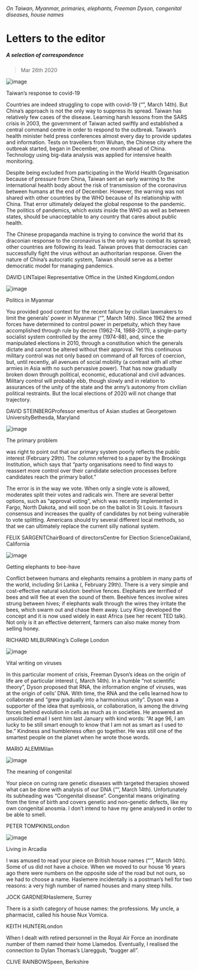 ###### On Taiwan, Myanmar, primaries, elephants, Freeman Dyson, congenital diseases, house names
# Letters to the editor 
##### A selection of correspondence 
> Mar 26th 2020 
![image](images/20200314_LDD001_0.jpg) 

Taiwan’s response to covid-19
Countries are indeed struggling to cope with covid-19 (“”, March 14th). But China’s approach is not the only way to suppress its spread. Taiwan has relatively few cases of the disease. Learning harsh lessons from the SARS crisis in 2003, the government of Taiwan acted swiftly and established a central command centre in order to respond to the outbreak. Taiwan’s health minister held press conferences almost every day to provide updates and information. Tests on travellers from Wuhan, the Chinese city where the outbreak started, began in December, one month ahead of China. Technology using big-data analysis was applied for intensive health monitoring.

Despite being excluded from participating in the World Health Organisation because of pressure from China, Taiwan sent an early warning to the international health body about the risk of transmission of the coronavirus between humans at the end of December. However, the warning was not shared with other countries by the WHO because of its relationship with China. That error ultimately delayed the global response to the pandemic. The politics of pandemics, which exists inside the WHO as well as between states, should be unacceptable to any country that cares about public health.
The Chinese propaganda machine is trying to convince the world that its draconian response to the coronavirus is the only way to combat its spread; other countries are following its lead. Taiwan proves that democracies can successfully fight the virus without an authoritarian response. Given the nature of China’s autocratic system, Taiwan should serve as a better democratic model for managing pandemics.
DAVID LINTaipei Representative Office in the United KingdomLondon
![image](images/20200314_ASP003.jpg) 

Politics in Myanmar
You provided good context for the recent failure by civilian lawmakers to limit the generals’ power in Myanmar (“”, March 14th). Since 1962 the armed forces have determined to control power in perpetuity, which they have accomplished through rule by decree (1962-74, 1988-2011), a single-party socialist system controlled by the army (1974-88), and, since the manipulated elections in 2010, through a constitution which the generals dictate and cannot be altered without their approval. Yet this continuous military control was not only based on command of all forces of coercion, but, until recently, all avenues of social mobility (a contrast with all other armies in Asia with no such pervasive power). That has now gradually broken down through political, economic, educational and civil advances. Military control will probably ebb, though slowly and in relation to assurances of the unity of the state and the army’s autonomy from civilian political restraints. But the local elections of 2020 will not change that trajectory.
DAVID STEINBERGProfessor emeritus of Asian studies at Georgetown UniversityBethesda, Maryland
![image](images/20200229_USD000.jpg) 

The primary problem
was right to point out that our primary system poorly reflects the public interest (February 29th). The column referred to a paper by the Brookings Institution, which says that “party organisations need to find ways to reassert more control over their candidate selection processes before candidates reach the primary ballot.”
The error is in the way we vote. When only a single vote is allowed, moderates split their votes and radicals win. There are several better options, such as “approval voting”, which was recently implemented in Fargo, North Dakota, and will soon be on the ballot in St Louis. It favours consensus and increases the quality of candidates by not being vulnerable to vote splitting. Americans should try several different local methods, so that we can ultimately replace the current silly national system.
FELIX SARGENTChairBoard of directorsCentre for Election ScienceOakland, California
![image](images/20200229_ASD001.jpg) 

Getting elephants to bee-have
Conflict between humans and elephants remains a problem in many parts of the world, including Sri Lanka (, February 29th). There is a very simple and cost-effective natural solution: beehive fences. Elephants are terrified of bees and will flee at even the sound of them. Beehive fences involve wires strung between hives; if elephants walk through the wires they irritate the bees, which swarm out and chase them away. Lucy King developed the concept and it is now used widely in east Africa (see her recent TED talk). Not only is it an effective deterrent, farmers can also make money from selling honey.
RICHARD MILBURNKing’s College London
![image](images/20200314_OBP001.jpg) 

Vital writing on viruses
In this particular moment of crisis, Freeman Dyson’s ideas on the origin of life are of particular interest (, March 14th). In a humble “not scientific theory”, Dyson proposed that RNA, the information engine of viruses, was at the origin of cells’ DNA. With time, the RNA and the cells learned how to collaborate and “grew gradually into a harmonious unity”. Dyson was a supporter of the idea that symbiosis, or collaboration, is among the driving forces behind evolution in cells as much as in societies. He answered an unsolicited email I sent him last January with kind words: “At age 96, I am lucky to be still smart enough to know that I am not as smart as I used to be.” Kindness and humbleness often go together. He was still one of the smartest people on the planet when he wrote those words.
MARIO ALEMIMilan
![image](images/20200314_TQD004.jpg) 

The meaning of congenital
Your piece on curing rare genetic diseases with targeted therapies showed what can be done with analysis of our DNA (“”, March 14th). Unfortunately its subheading was “Congenital disease”. Congenital means originating from the time of birth and covers genetic and non-genetic defects, like my own congenital anosmia. I don’t intend to have my gene analysed in order to be able to smell.
PETER TOMPKINSLondon
![image](images/20200314_BRD002.jpg) 

Living in Arcadia
I was amused to read your piece on British house names (“’”, March 14th). Some of us did not have a choice. When we moved to our house 16 years ago there were numbers on the opposite side of the road but not ours, so we had to choose a name. Haslemere incidentally is a postman’s hell for two reasons: a very high number of named houses and many steep hills.
JOCK GARDNERHaslemere, Surrey
There is a sixth category of house names: the professions. My uncle, a pharmacist, called his house Nux Vomica.
KEITH HUNTERLondon
When I dealt with retired personnel in the Royal Air Force an inordinate number of them named their home Llamedos. Eventually, I realised the connection to Dylan Thomas’s Llareggub, “bugger all”.
CLIVE RAINBOWSpeen, Berkshire
